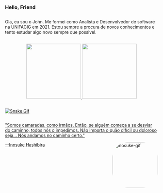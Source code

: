 ### Hello, Friend
##
  Ola, eu sou o John. Me formei como Analista e Desenvolvedor de software na UNIFACIG em 2021.
Estou sempre a procura de novos conhecimentos e tento estudar algo novo sempre que possivel.
##
<div align="center">
  <a href="https://github.com/lazzyin">
  <img height="180em" src="https://github-readme-stats.vercel.app/api?username=lazzyin&show_icons=true&theme=gotham&include_all_commits=true&count_private=true"/>
  <img height="180em" src="https://github-readme-stats.vercel.app/api/top-langs/?username=lazzyin&layout=compact&langs_count=7&theme=gotham"/>
</div>

  ##

  ![Snake Gif](https://github.com/lazzyin/lazzyin/blob/output/github-contribution-grid-snake.svg)
##
  "Somos camaradas, como irmãos. Então, se alguém começa a se desviar do caminho, todos nós o impedimos. Não importa o quão difícil ou doloroso seja... Nós andamos no caminho certo."
  
--Inosuke Hashibira
  <img align="right" alt="inosuke-gif" height="150" style="border-radius:50px;" src="https://c.tenor.com/VqQhTzWcp7MAAAAC/demon-slayer-inosuke.gif">

  
<!--
**lazzyin/lazzyin** is a ✨ _special_ ✨ repository because its `README.md` (this file) appears on your GitHub profile.

Here are some ideas to get you started:

- 🔭 I’m currently working on ...
- 🌱 I’m currently learning ...
- 👯 I’m looking to collaborate on ...
- 🤔 I’m looking for help with ...
- 💬 Ask me about ...
- 📫 How to reach me: ...
- 😄 Pronouns: ...
- ⚡ Fun fact: ...
-->
